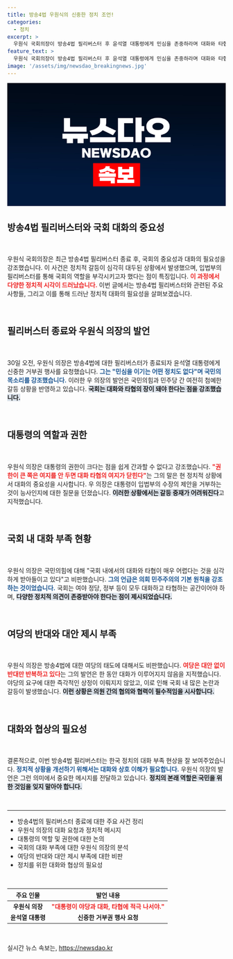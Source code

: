 ```yaml
---
title: 방송4법 우원식의 신중한 정치 조언!
categories:
  - 정치
excerpt: >
  우원식 국회의장이 방송4법 필리버스터 후 윤석열 대통령에게 민심을 존중하라며 대화와 타협의 필요성을 강조했다. 그는 권한이 큰 쪽의 배려가 없으면 갈등은 반복된다고 경고하며, 의회 민주주의를 위한 소통을 촉구했다.
feature_text: >
  우원식 국회의장이 방송4법 필리버스터 후 윤석열 대통령에게 민심을 존중하라며 대화와 타협의 필요성을 강조했다. 그는 권한이 큰 쪽의 배려가 없으면 갈등은 반복된다고 경고하며, 의회 민주주의를 위한 소통을 촉구했다.
image: '/assets/img/newsdao_breakingnews.jpg'
---
```


<p><img src="/assets/img/newsdao_breakingnews.jpg" alt="cryptoinkorea 속보" /></p>

<h2 data-ke-size="size26">방송4법 필리버스터와 국회 대화의 중요성</h2>

<p data-ke-size="size16">&nbsp;</p>

<p>우원식 국회의장은 최근 방송4법 필리버스터 종료 후, 국회의 중요성과 대화의 필요성을 강조했습니다. 이 사건은 정치적 갈등이 심각히 대두된 상황에서 발생했으며, 입법부의 필리버스터를 통해 국회의 역할을 부각시키고자 했다는 점이 특징입니다. <b><span style="color: #ee2323;">이 과정에서 다양한 정치적 시각이 드러났습니다.</span></b> 이번 글에서는 방송4법 필리버스터와 관련된 주요 사항들, 그리고 이를 통해 드러난 정치적 대화의 필요성을 살펴보겠습니다.</p>

<p data-ke-size="size16">&nbsp;</p>

<h2 data-ke-size="size26">필리버스터 종료와 우원식 의장의 발언</h2>

<p data-ke-size="size16">&nbsp;</p>

<p>30일 오전, 우원식 의장은 방송4법에 대한 필리버스터가 종료되자 윤석열 대통령에게 신중한 거부권 행사를 요청했습니다. <b><span style="color: #1a5490;">그는 "민심을 이기는 어떤 정치도 없다"며 국민의 목소리를 강조했습니다.</span></b> 이러한 우 의장의 발언은 국민의힘과 민주당 간 여전히 첨예한 갈등 상황을 반영하고 있습니다. <b><span style="background-color: #21538527;">국회는 대화와 타협의 장이 돼야 한다는 점을 강조했습니다.</span></b></p>

<p data-ke-size="size16">&nbsp;</p>

<h2 data-ke-size="size26">대통령의 역할과 권한</h2>

<p data-ke-size="size16">&nbsp;</p>

<p>우원식 의장은 대통령의 권한이 크다는 점을 쉽게 간과할 수 없다고 강조했습니다. <b><span style="color: #ee2323;">"권한이 큰 쪽은 여지를 안 두면 대화 타협의 여지가 닫힌다"</span></b>는 그의 말은 현 정치적 상황에서 대화의 중요성을 시사합니다. 우 의장은 대통령이 입법부의 수장의 제안을 거부하는 것이 능사인지에 대한 질문을 던졌습니다. <b><span style="background-color: #21538527;">이러한 상황에서는 갈등 중재가 어려워진다</span></b>고 지적했습니다.</p>

<p data-ke-size="size16">&nbsp;</p>

<h2 data-ke-size="size26">국회 내 대화 부족 현황</h2>

<p data-ke-size="size16">&nbsp;</p>

<p>우원식 의장은 국민의힘에 대해 "국회 내에서의 대화와 타협이 매우 어렵다는 것을 심각하게 받아들이고 있다"고 비판했습니다. <b><span style="color: #1a5490;">그의 언급은 의회 민주주의의 기본 원칙을 강조하는 것이었습니다.</span></b> 국회는 여야 정당, 정부 등이 모두 대화하고 타협하는 공간이어야 하며, <b><span style="background-color: #21538527;">다양한 정치적 의견이 존중받아야 한다는 점이 제시되었습니다.</span></b></p>

<p data-ke-size="size16">&nbsp;</p>

<h2 data-ke-size="size26">여당의 반대와 대안 제시 부족</h2>

<p data-ke-size="size16">&nbsp;</p>

<p>우원식 의장은 방송4법에 대한 여당의 태도에 대해서도 비판했습니다. <b><span style="color: #ee2323;">여당은 대안 없이 반대만 반복하고 있다</span></b>는 그의 발언은 한 동안 대화가 이루어지지 않음을 지적했습니다. 야당의 요구에 대한 즉각적인 상정이 이뤄지지 않았고, 이로 인해 국회 내 많은 논란과 갈등이 발생했습니다. <b><span style="background-color: #21538527;">이런 상황은 의원 간의 협의와 협력이 필수적임을 시사합니다.</span></b></p>

<p data-ke-size="size16">&nbsp;</p>

<h2 data-ke-size="size26">대화와 협상의 필요성</h2>

<p data-ke-size="size16">&nbsp;</p>

<p>결론적으로, 이번 방송4법 필리버스터는 한국 정치의 대화 부족 현상을 잘 보여주었습니다. <b><span style="color: #1a5490;">정치적 상황을 개선하기 위해서는 대화와 상호 이해가 필요합니다.</span></b> 우원식 의장의 발언은 그런 의미에서 중요한 메시지를 전달하고 있습니다. <b><span style="background-color: #21538527;">정치의 본래 역할은 국민을 위한 것임을 잊지 말아야 합니다.</span></b></p>

<p data-ke-size="size16">&nbsp;</p>

<hr>

<ul>
    <li>방송4법의 필리버스터 종료에 대한 주요 사건 정리</li>
    <li>우원식 의장의 대화 요청과 정치적 메시지</li>
    <li>대통령의 역할 및 권한에 대한 논의</li>
    <li>국회의 대화 부족에 대한 우원식 의장의 분석</li>
    <li>여당의 반대와 대안 제시 부족에 대한 비판</li>
    <li>정치를 위한 대화와 협상의 필요성</li>
</ul>

<p data-ke-size="size16">&nbsp;</p>

<table>
    <thead>
        <tr>
            <th>주요 인물</th>
            <th>발언 내용</th>
        </tr>
    </thead>
    <tbody>
        <tr>
            <td style="text-align: center; height: 17px;"><b>우원식 의장</b></td>
            <td style="text-align: center; height: 17px;"><b><span style="color: #ee2323;">"대통령이 야당과 대화, 타협에 적극 나서야."</span></b></td>
        </tr>
        <tr>
            <td style="text-align: center; height: 17px;"><b>윤석열 대통령</b></td>
            <td style="text-align: center; height: 17px;"><b>신중한 거부권 행사 요청</b></td>
        </tr>
    </tbody>
</table>

<p data-ke-size="size16">&nbsp;</p>
실시간 뉴스 속보는, <a href="https://newsdao.kr" rel="dofollow">https://newsdao.kr</a>


